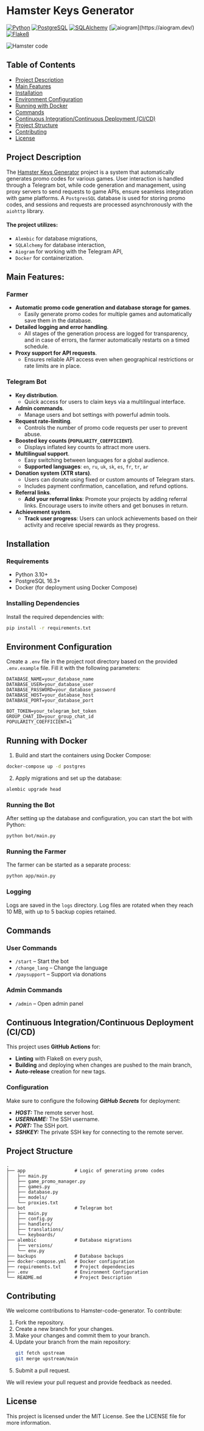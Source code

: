 # Hamster Keys Generator

[![Python](https://img.shields.io/badge/Python-3.12.2-3776AB?style=flat&logo=Python&logoColor=yellow)](https://www.python.org/)
[![PostgreSQL](https://img.shields.io/badge/PostgreSQL-16.3-336791?style=flat&logo=PostgreSQL&logoColor=white)](https://www.postgresql.org/)
[![SQLAlchemy](https://img.shields.io/badge/SQLAlchemy-2.0-D71F00?style=flat&logo=sqlalchemy&logoColor=white)](https://www.sqlalchemy.org/)
[![aiogram](https://img.shields.io/badge/aiogram-3.10.0-3776AB?style=flat&logo=telegram&logoColor=white")](https://aiogram.dev/)
[![Flake8](https://img.shields.io/badge/flake8-checked-blueviolet?style=flat)](https://flake8.pycqa.org/en/latest/)

![Hamster code](./img/image.png)

## Table of Contents

- [Project Description](#project-description)
- [Main Features](#main-features)
- [Installation](#installation)
- [Environment Configuration](#environment-configuration)
- [Running with Docker](#running-with-docker)
- [Commands](#commands)
- [Continuous Integration/Continuous Deployment (CI/CD)](#continuous-integrationcontinuous-deployment-cicd)
- [Project Structure](#project-structure)
- [Contributing](#contributing)
- [License](#license)


## Project Description
The [Hamster Keys Generator](https://t.me/hamster_keys_xbot) project is a system that automatically generates promo codes for various games.
User interaction is handled through a Telegram bot, while code generation and management, 
using proxy servers to send requests to game APIs, ensure seamless integration with game platforms.
A `PostgresSQL` database is used for storing promo codes, and sessions and requests are processed asynchronously with the `aiohttp` library.

#### The project utilizes:
- `Alembic` for database migrations,
- `SQLAlchemy` for database interaction,
- `Aiogram` for working with the Telegram API,
- `Docker` for containerization.

## Main Features:

### Farmer
- **Automatic promo code generation and database storage for games**.
  - Easily generate promo codes for multiple games and automatically save them in the database.
- **Detailed logging and error handling**.
  - All stages of the generation process are logged for transparency, and in case of errors, the farmer automatically restarts on a timed schedule.
- **Proxy support for API requests**.
  - Ensures reliable API access even when geographical restrictions or rate limits are in place.

### Telegram Bot
- **Key distribution**.
  - Quick access for users to claim keys via a multilingual interface.
- **Admin commands**.
  - Manage users and bot settings with powerful admin tools.
- **Request rate-limiting**.
  - Controls the number of promo code requests per user to prevent abuse.
- **Boosted key counts (`POPULARITY_COEFFICIENT`)**.
  - Displays inflated key counts to attract more users.
- **Multilingual support**.
  - Easy switching between languages for a global audience.
  - **Supported languages**: `en`, `ru`, `uk`, `sk`, `es`, `fr`, `tr`, `ar`
- **Donation system (XTR stars)**.
  - Users can donate using fixed or custom amounts of Telegram stars.
  - Includes payment confirmation, cancellation, and refund options.
- **Referral links**.
  - **Add your referral links**: Promote your projects by adding referral links. 
  Encourage users to invite others and get bonuses in return.
- **Achievement system**.
  - **Track user progress**: Users can unlock achievements based on their activity and receive special rewards as they progress.

## Installation

### Requirements
- Python 3.10+
- PostgreSQL 16.3+
- Docker (for deployment using Docker Compose)

### Installing Dependencies
Install the required dependencies with:
```sh
pip install -r requirements.txt
```

## Environment Configuration
Create a `.env` file in the project root directory based on the provided `.env.example` file. 
Fill it with the following parameters:
```plaintext
DATABASE_NAME=your_database_name
DATABASE_USER=your_database_user
DATABASE_PASSWORD=your_database_password
DATABASE_HOST=your_database_host
DATABASE_PORT=your_database_port

BOT_TOKEN=your_telegram_bot_token
GROUP_CHAT_ID=your_group_chat_id
POPULARITY_COEFFICIENT=1
```

## Running with Docker
1. Build and start the containers using Docker Compose:
```sh
docker-compose up -d postgres
```
2. Apply migrations and set up the database:
```sh
alembic upgrade head
```

### Running the Bot
After setting up the database and configuration, you can start the bot with Python:
```sh
python bot/main.py
```

### Running the Farmer
The farmer can be started as a separate process:
```sh
python app/main.py
```

### Logging
Logs are saved in the `logs` directory. 
Log files are rotated when they reach 10 MB, with up to 5 backup copies retained.


## Commands

### User Commands
- `/start` – Start the bot
- `/change_lang` – Change the language
- `/paysupport` – Support via donations

### Admin Commands
- `/admin` – Open admin panel


## Continuous Integration/Continuous Deployment (CI/CD)
This project uses **GitHub Actions** for:

- **Linting** with Flake8 on every push,
- **Building** and deploying when changes are pushed to the main branch,
- **Auto-release** creation for new tags.

### Configuration
Make sure to configure the following ***GitHub Secrets*** for deployment:

- ***HOST:*** The remote server host.
- ***USERNAME:*** The SSH username.
- ***PORT:*** The SSH port.
- ***SSHKEY:*** The private SSH key for connecting to the remote server.


## Project Structure
```commandline
.
├── app                  # Logic of generating promo codes
│   ├── main.py
│   ├── game_promo_manager.py
│   ├── games.py
│   ├── database.py
│   ├── models/
│   └── proxies.txt
├── bot                  # Telegram bot
│   ├── main.py
│   ├── config.py
│   ├── handlers/
│   ├── translations/
│   └── keyboards/
├── alembic              # Database migrations
│   ├── versions/
│   └── env.py
├── backups              # Database backups
├── docker-compose.yml   # Docker configuration
├── requirements.txt     # Project dependencies
├── .env                 # Environment Configuration
└── README.md            # Project Description
```
## Contributing
We welcome contributions to Hamster-code-generator. To contribute:

1. Fork the repository.
2. Create a new branch for your changes.
3. Make your changes and commit them to your branch.
4. Update your branch from the main repository:
    ```sh
    git fetch upstream
    git merge upstream/main
    ```
5. Submit a pull request.

We will review your pull request and provide feedback as needed.

## License
This project is licensed under the MIT License. 
See the LICENSE file for more information.